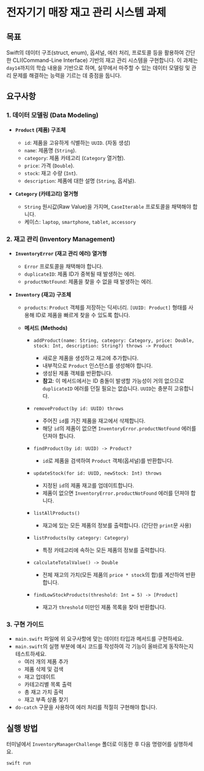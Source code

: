 # 전자기기 매장 재고 관리 시스템 과제

## 목표

Swift의 데이터 구조(struct, enum), 옵셔널, 에러 처리, 프로토콜 등을 활용하여 간단한 CLI(Command-Line Interface) 기반의 재고 관리 시스템을 구현합니다. 이 과제는 `day14`까지의 학습 내용을 기반으로 하며, 실무에서 마주할 수 있는 데이터 모델링 및 관리 문제를 해결하는 능력을 기르는 데 중점을 둡니다.

## 요구사항

### 1. 데이터 모델링 (Data Modeling)

-   **`Product` (제품) 구조체**
    -   `id`: 제품을 고유하게 식별하는 `UUID`. (자동 생성)
    -   `name`: 제품명 (`String`).
    -   `category`: 제품 카테고리 (`Category` 열거형).
    -   `price`: 가격 (`Double`).
    -   `stock`: 재고 수량 (`Int`).
    -   `description`: 제품에 대한 설명 (`String`, 옵셔널).

-   **`Category` (카테고리) 열거형**
    -   `String` 원시값(Raw Value)을 가지며, `CaseIterable` 프로토콜을 채택해야 합니다.
    -   케이스: `laptop`, `smartphone`, `tablet`, `accessory`

### 2. 재고 관리 (Inventory Management)

-   **`InventoryError` (재고 관리 에러) 열거형**
    -   `Error` 프로토콜을 채택해야 합니다.
    -   `duplicateID`: 제품 ID가 중복될 때 발생하는 에러.
    -   `productNotFound`: 제품을 찾을 수 없을 때 발생하는 에러.

-   **`Inventory` (재고) 구조체**
    -   `products`: `Product` 객체를 저장하는 딕셔너리. `[UUID: Product]` 형태를 사용해 ID로 제품을 빠르게 찾을 수 있도록 합니다.

    -   **메서드 (Methods)**
        -   `addProduct(name: String, category: Category, price: Double, stock: Int, description: String?) throws -> Product`
            -   새로운 제품을 생성하고 재고에 추가합니다.
            -   내부적으로 `Product` 인스턴스를 생성해야 합니다.
            -   생성된 제품 객체를 반환합니다.
            -   **참고**: 이 메서드에서는 ID 충돌이 발생할 가능성이 거의 없으므로 `duplicateID` 에러를 던질 필요는 없습니다. `UUID`는 충분히 고유합니다.

        -   `removeProduct(by id: UUID) throws`
            -   주어진 `id`를 가진 제품을 재고에서 삭제합니다.
            -   해당 `id`의 제품이 없으면 `InventoryError.productNotFound` 에러를 던져야 합니다.

        -   `findProduct(by id: UUID) -> Product?`
            -   `id`로 제품을 검색하여 `Product` 객체(옵셔널)를 반환합니다.

        -   `updateStock(for id: UUID, newStock: Int) throws`
            -   지정된 `id`의 제품 재고를 업데이트합니다.
            -   제품이 없으면 `InventoryError.productNotFound` 에러를 던져야 합니다.

        -   `listAllProducts()`
            -   재고에 있는 모든 제품의 정보를 출력합니다. (간단한 `print`문 사용)

        -   `listProducts(by category: Category)`
            -   특정 카테고리에 속하는 모든 제품의 정보를 출력합니다.

        -   `calculateTotalValue() -> Double`
            -   전체 재고의 가치(모든 제품의 `price * stock`의 합)를 계산하여 반환합니다.

        -   `findLowStockProducts(threshold: Int = 5) -> [Product]`
            -   재고가 `threshold` 미만인 제품 목록을 찾아 반환합니다.

### 3. 구현 가이드

-   `main.swift` 파일에 위 요구사항에 맞는 데이터 타입과 메서드를 구현하세요.
-   `main.swift`의 실행 부분에 예시 코드를 작성하여 각 기능이 올바르게 동작하는지 테스트하세요.
    -   여러 개의 제품 추가
    -   제품 삭제 및 검색
    -   재고 업데이트
    -   카테고리별 목록 출력
    -   총 재고 가치 출력
    -   재고 부족 상품 찾기
-   `do-catch` 구문을 사용하여 에러 처리를 적절히 구현해야 합니다.

## 실행 방법

터미널에서 `InventoryManagerChallenge` 폴더로 이동한 후 다음 명령어를 실행하세요.

```bash
swift run
```
